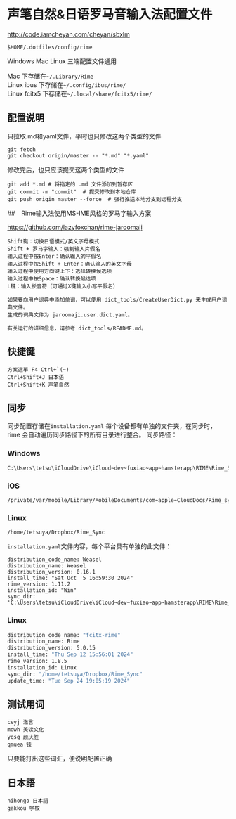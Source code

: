 # 声笔自然&日语罗马音输入法配置文件

http://code.iamcheyan.com/cheyan/sbxlm

`$HOME/.dotfiles/config/rime`

Windows Mac Linux 三端配置文件通用  

Mac 下存储在`~/.Library/Rime`  
Linux ibus 下存储在`~/.config/ibus/rime/`  
Linux fcitx5 下存储在`~/.local/share/fcitx5/rime/`  

## 配置说明
只拉取.md和yaml文件，平时也只修改这两个类型的文件

    git fetch
    git checkout origin/master -- "*.md" "*.yaml"

修改完后，也只应该提交这两个类型的文件

    git add *.md # 将指定的 .md 文件添加到暂存区
    git commit -m "commit"  # 提交修改到本地仓库
    git push origin master --force  # 强行推送本地分支到远程分支

##　Rime输入法使用MS-IME风格的罗马字输入方案

https://github.com/lazyfoxchan/rime-jaroomaji

	Shift键：切换日语模式/英文字母模式
	Shift + 罗马字输入：强制输入片假名
	输入过程中按Enter：确认输入的平假名
	输入过程中按Shift + Enter：确认输入的英文字母
	输入过程中使用方向键上下：选择转换候选项
	输入过程中按Space：确认转换候选项
	L键：输入长音符（可通过X键输入小写平假名）
	
	如果要向用户词典中添加单词，可以使用 dict_tools/CreateUserDict.py 来生成用户词典文件。
	生成的词典文件为 jaroomaji.user.dict.yaml。
	
	有关运行的详细信息，请参考 dict_tools/README.md。


## 快捷键
	方案選單 F4 Ctrl+`(~)
	Ctrl+Shift+J 日本语
	Ctrl+Shift+K 声笔自然

## 同步
同步配置存储在`installation.yaml`
每个设备都有单独的文件夹，在同步时，rime 会自动遍历同步路径下的所有目录进行整合。
同步路径：


### Windows
	C:\Users\tetsu\iCloudDrive\iCloud~dev~fuxiao~app~hamsterapp\RIME\Rime_Sync

### iOS
	/private/var/mobile/Library/MobileDocuments/com~apple~CloudDocs/Rime_sync	

### Linux
	/home/tetsuya/Dropbox/Rime_Sync

`installation.yaml`文件内容，每个平台具有单独的此文件：

	distribution_code_name: Weasel
	distribution_name: Weasel
	distribution_version: 0.16.1
	install_time: "Sat Oct  5 16:59:30 2024"
	rime_version: 1.11.2
	installation_id: "Win"
	sync_dir: 'C:\Users\tetsu\iCloudDrive\iCloud~dev~fuxiao~app~hamsterapp\RIME\Rime_Sync'

### Linux
```bash
distribution_code_name: "fcitx-rime"
distribution_name: Rime
distribution_version: 5.0.15
install_time: "Thu Sep 12 15:56:01 2024"
rime_version: 1.8.5
installation_id: Linux
sync_dir: "/home/tetsuya/Dropbox/Rime_Sync"
update_time: "Tue Sep 24 19:05:19 2024"
```

## 测试用词
    ceyj 澈言  
    mdwh 美读文化  
    yqsg 颜庆胜  
    qmuea 钱

只要能打出这些词汇，便说明配置正确

## 日本語
	nihongo	日本語
	gakkou 学校